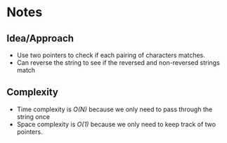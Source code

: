 # Notes

## Idea/Approach
* Use two pointers to check if each pairing of characters matches.
* Can reverse the string to see if the reversed and non-reversed strings match

## Complexity
* Time complexity is *O(N)* because we only need to pass through the string once
* Space complexity is *O(1)* because we only need to keep track of two pointers.
